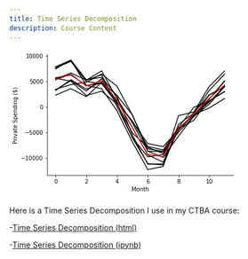 ```yaml
---
title: Time Series Decomposition
description: Course Content
---
```


![Average Cycle Plot](avgtsplot.png)

Here is a Time Series Decomposition I use in my CTBA course:

-[Time Series Decomposition (html)](M3TSDecomposition.html)

-[Time Series Decomposition (ipynb)](M3TSDecomposition.ipynb)

